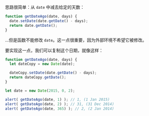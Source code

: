 思路很简单：从 `date` 中减去给定的天数：

```js
function getDateAgo(date, days) {
  date.setDate(date.getDate() - days);
  return date.getDate();
}
```

...但是函数不能修改 `date`。这一点很重要，因为外部环境不希望它被修改。

要实现这一点，我们可以复制这个日期，就像这样：

```js run
function getDateAgo(date, days) {
  let dateCopy = new Date(date);

  dateCopy.setDate(date.getDate() - days);
  return dateCopy.getDate();
}

let date = new Date(2015, 0, 2);

alert( getDateAgo(date, 1) ); // 1, (1 Jan 2015)
alert( getDateAgo(date, 2) ); // 31, (31 Dec 2014)
alert( getDateAgo(date, 365) ); // 2, (2 Jan 2014)
```
